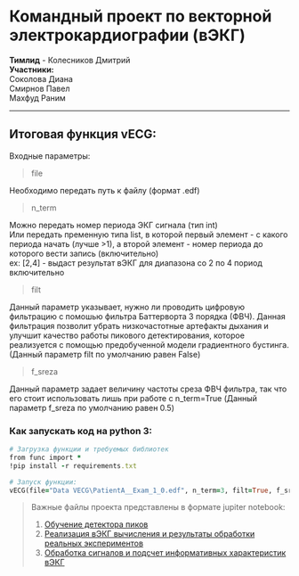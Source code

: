 # Командный проект по векторной электрокардиографии (вЭКГ)
__Тимлид__ - Колесников Дмитрий <br/>
__Участники:__<br/>
Соколова Диана<br/>
Смирнов Павел<br/>
Махфуд Раним<br/>

---
## Итоговая функция vECG:
Входные параметры: <br>
>file <br>

Необходимо передать путь к файлу (формат .edf)<br>
>n_term <br>

Можно передать номер периода ЭКГ сигнала (тип int)<br>
Или передать пременную типа list, в которой первый элемент - с какого периода начать (лучше >1), а второй элемент - номер периода до которого вести запись (включительно) <br>
ex: [2,4] - выдаст результат вЭКГ для диапазона со 2 по 4 пориод включительно

>filt <br>

Данный параметр указывает, нужно ли проводить цифровую фильтрацию с помошью фильтра Баттерворта 3 порядка (ФВЧ). Данная фильтрация позволит убрать низкочастотные артефакты дыхания и улучшит качество работы пикового детектирования, которое реализуется с помощью предобученной модели градиентного бустинга. (Данный параметр filt по умолчанию равен False)

>f_sreza <br>

Данный параметр задает величину частоты среза ФВЧ фильтра, так что его стоит использовать лишь при работе с n_term=True
(Данный параметр f_sreza по умолчанию равен 0.5)

### Как запускать код на python 3:
```rb
# Загрузка функции и требуемых библиотек
from func import *
!pip install -r requirements.txt

# Запуск функции:
vECG(file="Data VECG\PatientA__Exam_1_0.edf", n_term=3, filt=True, f_sreza=0.5)
```



 
 > Важные файлы проекта представлены в формате jupiter notebook: 
 > 1) [Обучение детектора пиков](https://nbviewer.org/github/BMSTU-team/vector_ECG/blob/main/ECG_classification.ipynb)
 > 2) [Реализация вЭКГ вычисления и результаты обработки реальных экспериментов](https://nbviewer.org/github/BMSTU-team/vector_ECG/blob/main/VectorECG.ipynb)
 > 3) [Обработка сигналов и подсчет информативных характеристик вЭКГ](https://github.com/BMSTU-team/vector_ECG/blob/main/ECG_recording%2BVectorECG_with_analysis.ipynb)




